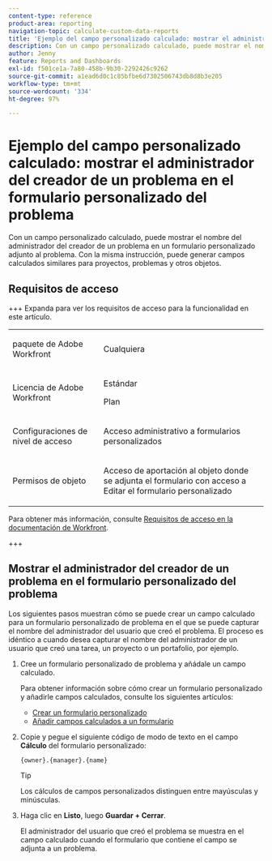 ```yaml
---
content-type: reference
product-area: reporting
navigation-topic: calculate-custom-data-reports
title: 'Ejemplo del campo personalizado calculado: mostrar el administrador del creador de un problema en el formulario personalizado del problema'
description: Con un campo personalizado calculado, puede mostrar el nombre del administrador del creador de un problema en un formulario personalizado adjunto al problema. Con la misma instrucción, puede generar campos calculados similares para proyectos, problemas y otros objetos.
author: Jenny
feature: Reports and Dashboards
exl-id: f501ce1a-7a80-458b-9b30-2292426c9262
source-git-commit: a1ead6d0c1c85bfbe6d7302506743db8d8b3e205
workflow-type: tm+mt
source-wordcount: '334'
ht-degree: 97%

---
```


# Ejemplo del campo personalizado calculado: mostrar el administrador del creador de un problema en el formulario personalizado del problema

Con un campo personalizado calculado, puede mostrar el nombre del administrador del creador de un problema en un formulario personalizado adjunto al problema. Con la misma instrucción, puede generar campos calculados similares para proyectos, problemas y otros objetos.

<!--outdated link: 
>[!TIP]
>
>For information about additional custom text mode examples from other customers, follow the [Text Mode Reporting](https://one.workfront.com/s/topic/0TO0z000000cdHmGAI/text-mode-reporting?tabset-21363=3) topic on our Community site.
-->

## Requisitos de acceso

+++ Expanda para ver los requisitos de acceso para la funcionalidad en este artículo.

<table style="table-layout:auto"> 
 <col> 
 <col> 
 <tbody> 
  <tr> 
   <td> <p>paquete de Adobe Workfront</p> </td> 
   <td><p>Cualquiera</p></td> 
  </tr> 
  <tr> 
   <td> <p>Licencia de Adobe Workfront</p> </td> 
   <td>
      <p>Estándar</p>
      <p>Plan</p></td>
  </tr> 
  <tr> 
   <td><p>Configuraciones de nivel de acceso</p></td> 
   <td> <p>Acceso administrativo a formularios personalizados</p> </td> 
  </tr> 
  <tr> 
   <td> <p>Permisos de objeto</p> </td> 
   <td> <p>Acceso de aportación al objeto donde se adjunta el formulario con acceso a Editar el formulario personalizado</p></td> 
  </tr> 
 </tbody> 
</table>

Para obtener más información, consulte [Requisitos de acceso en la documentación de Workfront](/help/quicksilver/administration-and-setup/add-users/access-levels-and-object-permissions/access-level-requirements-in-documentation.md).

+++

## Mostrar el administrador del creador de un problema en el formulario personalizado del problema

Los siguientes pasos muestran cómo se puede crear un campo calculado para un formulario personalizado de problema en el que se puede capturar el nombre del administrador del usuario que creó el problema. El proceso es idéntico a cuando desea capturar el nombre del administrador de un usuario que creó una tarea, un proyecto o un portafolio, por ejemplo.

1. Cree un formulario personalizado de problema y añádale un campo calculado.

   Para obtener información sobre cómo crear un formulario personalizado y añadirle campos calculados, consulte los siguientes artículos:

   * [Crear un formulario personalizado](/help/quicksilver/administration-and-setup/customize-workfront/create-manage-custom-forms/form-designer/design-a-form/design-a-form.md)
   * [Añadir campos calculados a un formulario](/help/quicksilver/administration-and-setup/customize-workfront/create-manage-custom-forms/form-designer/design-a-form/add-a-calculated-field.md)

1. Copie y pegue el siguiente código de modo de texto en el campo **Cálculo** del formulario personalizado:

   ```
   {owner}.{manager}.{name}
   ```

   >[!TIP]
   >
   >Los cálculos de campos personalizados distinguen entre mayúsculas y minúsculas.

1. Haga clic en **Listo**, luego **Guardar + Cerrar**.

   El administrador del usuario que creó el problema se muestra en el campo calculado cuando el formulario que contiene el campo se adjunta a un problema.

